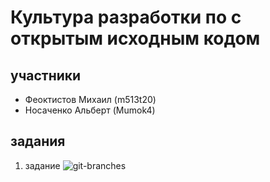 # Культура разработки по с открытым исходным кодом

## участники
* Феоктистов Михаил (m513t20)
* Носаченко Альберт (Mumok4)

## задания
1. задание ![git-branches](/git-branches)